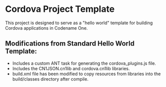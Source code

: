 # Cordova Project Template

This project is designed to serve as a "hello world" template for building Cordova applications in Codename One.

## Modifications from Standard Hello World Template:

* Includes a custom ANT task for generating the cordova_plugins.js file.
* Includes the CN1JSON.cn1lib and cordova.cn1lib libraries.
* build.xml file has been modified to copy resources from libraries into the build/classes directory after compile.
